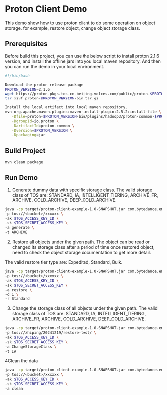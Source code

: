 # Proton Client Demo

This demo show how to use proton client to do some operation on object storage. for example, restore object, change
object storage class.

## Prerequisites

Before build this project, you can use the below script to install proton 2.1.6 version, and install the offline jars
into you local maven repository. And then you can run the demo in your local environment.

```bash
#!/bin/bash

Download the proton release package.
PROTON_VERSION=2.1.6
wget https://proton-pkgs.tos-cn-beijing.volces.com/public/proton-$PROTON_VERSION-bin.tar.gz
tar xzvf proton-$PROTON_VERSION-bin.tar.gz

Install the local artifact into local maven repository.
mvn org.apache.maven.plugins:maven-install-plugin:2.5.2:install-file \
   -Dfile=proton-$PROTON_VERSION-bin/plugins/hadoop3/proton-common-$PROTON_VERSION.jar \
   -DgroupId=io.proton \
   -DartifactId=proton-common \
   -Dversion=$PROTON_VERSION \
   -Dpackaging=jar
```

## Build Project

```bash
mvn clean package
```

## Run Demo

1. Generate dummy data with specific storage class.
   The valid storage class of TOS are: STANDARD, IA, INTELLIGENT_TIERING, ARCHIVE_FR, ARCHIVE, COLD_ARCHIVE,
   DEEP_COLD_ARCHIVE.

```bash
java -cp target/proton-client-example-1.0-SNAPSHOT.jar com.bytedance.emr.RestoreObjectDemo \
-p tos://<bucket>/xxxxxx \
-ak $TOS_ACCESS_KEY_ID \
-sk $TOS_SECRET_ACCESS_KEY \
-a generate \
-t ARCHIVE
```

2. Restore all objects under the given path.
The object can be read or changed its storage class after a period of time once restored object, 
need to check the object storage documentation to get more detail.

The valid restore tier type are: Expedited, Standard, Bulk. 
```bash
java -cp target/proton-client-example-1.0-SNAPSHOT.jar com.bytedance.emr.RestoreObjectDemo \
-p tos://<bucket>/xxxxxx \
-ak $TOS_ACCESS_KEY_ID \
-sk $TOS_SECRET_ACCESS_KEY \
-a restore \
-d 1 \
-r Standard
```

3. Change the storage class of all objects under the given path.
The valid storage class of TOS are: STANDARD, IA, INTELLIGENT_TIERING, ARCHIVE_FR, ARCHIVE, COLD_ARCHIVE,
DEEP_COLD_ARCHIVE.
```bash
java -cp target/proton-client-example-1.0-SNAPSHOT.jar com.bytedance.emr.RestoreObjectDemo \
-p tos://zhiping/20241219/restore-test/ \
-ak $TOS_ACCESS_KEY_ID \
-sk $TOS_SECRET_ACCESS_KEY \
-a ChangeStorageClass \
-t IA
``` 

4Clean the data
```bash
java -cp target/proton-client-example-1.0-SNAPSHOT.jar com.bytedance.emr.RestoreObjectDemo \
-p tos://<bucket>/xxxxxx \
-ak $TOS_ACCESS_KEY_ID \
-sk $TOS_SECRET_ACCESS_KEY \
-a clean
```